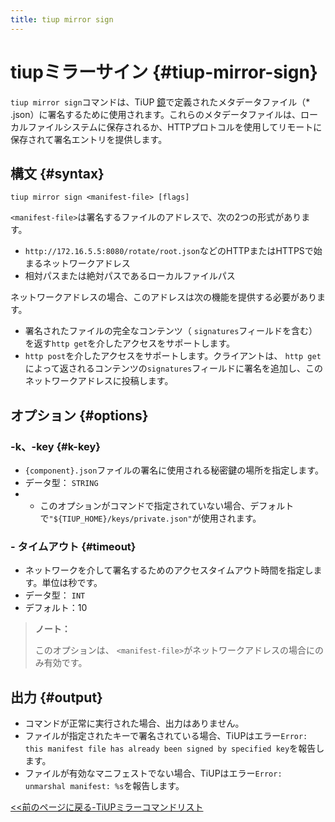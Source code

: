 ```yaml
---
title: tiup mirror sign
---
```


# tiupミラーサイン {#tiup-mirror-sign}

`tiup mirror sign`コマンドは、TiUP [鏡](/tiup/tiup-mirror-reference.md)で定義されたメタデータファイル（* .json）に署名するために使用されます。これらのメタデータファイルは、ローカルファイルシステムに保存されるか、HTTPプロトコルを使用してリモートに保存されて署名エントリを提供します。

## 構文 {#syntax}

```shell
tiup mirror sign <manifest-file> [flags]
```

`<manifest-file>`は署名するファイルのアドレスで、次の2つの形式があります。

-   `http://172.16.5.5:8080/rotate/root.json`などのHTTPまたはHTTPSで始まるネットワークアドレス
-   相対パスまたは絶対パスであるローカルファイルパス

ネットワークアドレスの場合、このアドレスは次の機能を提供する必要があります。

-   署名されたファイルの完全なコンテンツ（ `signatures`フィールドを含む）を返す`http get`を介したアクセスをサポートします。
-   `http post`を介したアクセスをサポートします。クライアントは、 `http get`によって返されるコンテンツの`signatures`フィールドに署名を追加し、このネットワークアドレスに投稿します。

## オプション {#options}

### -k、-key {#k-key}

-   `{component}.json`ファイルの署名に使用される秘密鍵の場所を指定します。
-   データ型： `STRING`
-   -   このオプションがコマンドで指定されていない場合、デフォルトで`"${TIUP_HOME}/keys/private.json"`が使用されます。

### - タイムアウト {#timeout}

-   ネットワークを介して署名するためのアクセスタイムアウト時間を指定します。単位は秒です。
-   データ型： `INT`
-   デフォルト：10

> <strong>ノート：</strong>
>
> このオプションは、 `<manifest-file>`がネットワークアドレスの場合にのみ有効です。

## 出力 {#output}

-   コマンドが正常に実行された場合、出力はありません。
-   ファイルが指定されたキーで署名されている場合、TiUPはエラー`Error: this manifest file has already been signed by specified key`を報告します。
-   ファイルが有効なマニフェストでない場合、TiUPはエラー`Error: unmarshal manifest: %s`を報告します。

[&lt;&lt;前のページに戻る-TiUPミラーコマンドリスト](/tiup/tiup-command-mirror.md#command-list)
